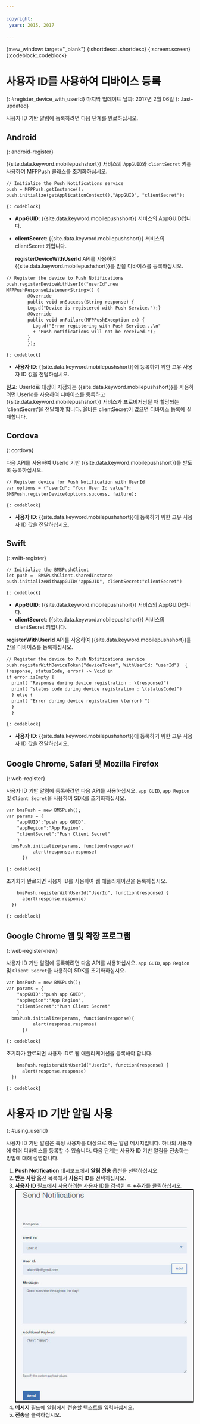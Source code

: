 ```yaml
---

copyright:
 years: 2015, 2017

---
```


{:new_window: target="_blank"}
{:shortdesc: .shortdesc}
{:screen:.screen}
{:codeblock:.codeblock}

# 사용자 ID를 사용하여 디바이스 등록
{: #register_device_with_userId}
마지막 업데이트 날짜: 2017년 2월 06일
{: .last-updated}

사용자 ID 기반 알림에 등록하려면 다음 단계를 완료하십시오. 

## Android
{: android-register}

{{site.data.keyword.mobilepushshort}} 서비스의 `AppGUID`와 `clientSecret` 키를 사용하여 MFPPush 클래스를 초기화하십시오. 
```
// Initialize the Push Notifications service
push = MFPPush.getInstance();
push.initialize(getApplicationContext(),"AppGUID", "clientSecret");
```
	{: codeblock}


- **AppGUID**: {{site.data.keyword.mobilepushshort}} 서비스의 AppGUID입니다. 
- **clientSecret**: {{site.data.keyword.mobilepushshort}} 서비스의 clientSecret 키입니다. 

  **registerDeviceWithUserId** API를 사용하여 {{site.data.keyword.mobilepushshort}}를 받을 디바이스를 등록하십시오. 

```
// Register the device to Push Notifications
push.registerDeviceWithUserId("userId",new MFPPushResponseListener<String>() {
		@Override
		public void onSuccess(String response) {
		Log.d("Device is registered with Push Service.");}
		@Override
		public void onFailure(MFPPushException ex) {
		  Log.d("Error registering with Push Service...\n"
   		  + "Push notifications will not be received.");
		}
		});
```
	{: codeblock}

- **사용자 ID**: {{site.data.keyword.mobilepushshort}}에 등록하기 위한 고유 사용자 ID 값을 전달하십시오.

**참고:** UserId로 대상이 지정되는 {{site.data.keyword.mobilepushshort}}를 사용하려면 UserId를 사용하여 디바이스를 등록하고 {{site.data.keyword.mobilepushshort}} 서비스가 프로비저닝될 때 할당되는 'clientSecret'을 전달해야 합니다. 올바른 clientSecret이 없으면 디바이스 등록에 실패합니다. 

## Cordova
{: cordova}

다음 API를 사용하여 UserId 기반 {{site.data.keyword.mobilepushshort}}를 받도록 등록하십시오. 

```
// Register device for Push Notification with UserId
var options = {"userId": "Your User Id value"};
BMSPush.registerDevice(options,success, failure);
```
	{: codeblock}


- **사용자 ID**: {{site.data.keyword.mobilepushshort}}에 등록하기 위한 고유 사용자 ID 값을 전달하십시오.


## Swift
{: swift-register}

```
// Initialize the BMSPushClient
let push =  BMSPushClient.sharedInstance
push.initializeWithAppGUID("appGUID", clientSecret:"clientSecret")
```
	{: codeblock}


- **AppGUID**: {{site.data.keyword.mobilepushshort}} 서비스의 AppGUID입니다. 
- **clientSecret**: {{site.data.keyword.mobilepushshort}} 서비스의 clientSecret 키입니다. 

**registerWithUserId** API를 사용하여 {{site.data.keyword.mobilepushshort}}를 받을 디바이스를 등록하십시오. 

```
// Register the device to Push Notifications service
push.registerWithDeviceToken("deviceToken", WithUserId: "userId")  { (response, statusCode, error) -> Void in
if error.isEmpty {
  print( "Response during device registration : \(response)")
  print( "status code during device registration : \(statusCode)")
  } else {
  print( "Error during device registration \(error) ")
  }
  }
```
	{: codeblock}

- **사용자 ID**: {{site.data.keyword.mobilepushshort}}에 등록하기 위한 고유 사용자 ID 값을 전달하십시오.

## Google Chrome, Safari 및 Mozilla Firefox
{: web-register}

사용자 ID 기반 알림에 등록하려면 다음 API를 사용하십시오. `app GUID`, `app Region` 및 `Client Secret`을 사용하여 SDK를 초기화하십시오.

```
var bmsPush = new BMSPush();
var params = {
    "appGUID":"push app GUID",
    "appRegion":"App Region",
    "clientSecret":"Push Client Secret" 
    }
  bmsPush.initialize(params, function(response){
          alert(response.response)
      })
```
	{: codeblock}
  
초기화가 완료되면 사용자 ID를 사용하여 웹 애플리케이션을 등록하십시오.

```
    bmsPush.registerWithUserId("UserId", function(response) {
      alert(response.response)
  })
```
	{: codeblock}

## Google Chrome 앱 및 확장 프로그램
{: web-register-new}

사용자 ID 기반 알림에 등록하려면 다음 API를 사용하십시오. `app GUID`, `app Region` 및 `Client Secret`을 사용하여 SDK를 초기화하십시오.

```
var bmsPush = new BMSPush();
var params = {
    "appGUID":"push app GUID",
    "appRegion":"App Region",
    "clientSecret":"Push Client Secret" 
    }
  bmsPush.initialize(params, function(response){
          alert(response.response)
      })
```
	{: codeblock}
  
초기화가 완료되면 사용자 ID로 웹 애플리케이션을 등록해야 합니다. 

```
    bmsPush.registerWithUserId("UserId", function(response) {
      alert(response.response)
  })
```
	{: codeblock}

# 사용자 ID 기반 알림 사용
{: #using_userid}

사용자 ID 기반 알림은 특정 사용자를 대상으로 하는 알림 메시지입니다. 하나의 사용자에 여러 디바이스를 등록할 수 있습니다. 다음 단계는 사용자 ID 기반 알림을 전송하는 방법에 대해 설명합니다. 

1. **Push Notification** 대시보드에서 **알림 전송** 옵션을 선택하십시오. 
1. **받는 사람** 옵션 목록에서 **사용자 ID**를 선택하십시오. 
1. **사용자 ID** 필드에서 사용하려는 사용자 ID를 검색한 후 **+추가**를 클릭하십시오. ![알림 화면](images/user_notification.jpg)
1. **메시지** 필드에 알림에서 전송할 텍스트를 입력하십시오. 
1. **전송**을 클릭하십시오. 
